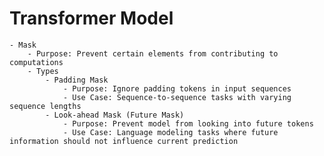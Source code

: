 # Transformer Model
    - Mask
        - Purpose: Prevent certain elements from contributing to computations
        - Types
            - Padding Mask
                - Purpose: Ignore padding tokens in input sequences
                - Use Case: Sequence-to-sequence tasks with varying sequence lengths
            - Look-ahead Mask (Future Mask)
                - Purpose: Prevent model from looking into future tokens
                - Use Case: Language modeling tasks where future information should not influence current prediction
